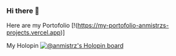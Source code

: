 ### Hi there 👋
Here are my Portofolio [!(https://my-portofolio-anmistrzs-projects.vercel.app)]

<!--
**anmistrz/anmistrz** is a ✨ _special_ ✨ repository because its `README.md` (this file) appears on your GitHub profile.

Here are some ideas to get you started:

- 🔭 I’m currently working on ...
- 🌱 I’m currently learning ...
- 👯 I’m looking to collaborate on ...
- 🤔 I’m looking for help with ...
- 💬 Ask me about Everything in IT issue
- 📫 How to reach me: ...
- 😄 Pronouns: ...
- ⚡ Fun fact: ...
-->
My Holopin
[![@anmistrz's Holopin board](https://holopin.me/anmistrz)](https://holopin.io/@anmistrz)
